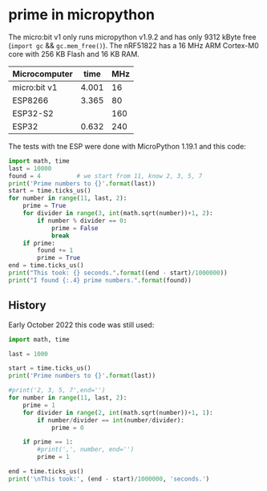 # prime in micropython

The micro:bit v1 only runs micropython v1.9.2 and has only 9312 kByte free (`import gc` && `gc.mem_free()`). The nRF51822 has a 16 MHz ARM Cortex-M0 core with 256 KB Flash and 16 KB RAM.

| Microcomputer  | time  | MHz |
|----------------|-------|-----|
| micro:bit v1   | 4.001 |  16 |
| ESP8266        | 3.365 |  80 |
| ESP32-S2       |       | 160 |
| ESP32          | 0.632 | 240 |

The tests with tne ESP were done with MicroPython 1.19.1 and this code:

``` py
import math, time
last = 10000
found = 4          # we start from 11, know 2, 3, 5, 7
print('Prime numbers to {}'.format(last))
start = time.ticks_us()
for number in range(11, last, 2):
    prime = True
    for divider in range(3, int(math.sqrt(number))+1, 2):
        if number % divider == 0:
            prime = False
            break
    if prime:
        found += 1
        prime = True
end = time.ticks_us()
print("This took: {} seconds.".format((end - start)/1000000))
print("I found {:.4} prime numbers.".format(found))
```


## History

Early October 2022 this code was still used:

``` py
import math, time

last = 1000

start = time.ticks_us()
print('Prime numbers to {}'.format(last))

#print('2, 3, 5, 7',end='')
for number in range(11, last, 2):
    prime = 1
    for divider in range(2, int(math.sqrt(number))+1, 1):
        if number/divider == int(number/divider):
            prime = 0

    if prime == 1:
        #print(',', number, end='')
        prime = 1

end = time.ticks_us()
print('\nThis took:', (end - start)/1000000, 'seconds.')

```
